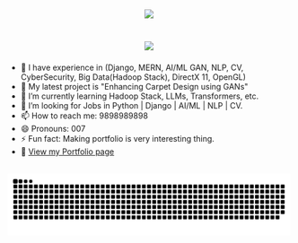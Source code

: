 
<h1 align="center">
  <a href="https://git.io/typing-svg">
    <img src="https://readme-typing-svg.herokuapp.com/?lines=Hi+There!+👋;+I'm+Sailesh!;&center=true&size=30">
  </a>
</h1>

<h2 align="center">
  <a href="https://git.io/typing-svg">
    <img src="https://readme-typing-svg.herokuapp.com/?lines=Data+Scientist+To+Be...;&center=true&size=30">
  </a>
</h2>

- 🤔 I have experience in (Django, MERN, AI/ML GAN, NLP, CV, CyberSecurity, Big Data(Hadoop Stack), DirectX 11, OpenGL)
- 🔭 My latest project is "Enhancing Carpet Design using GANs"
- 🌱 I’m currently learning Hadoop Stack, LLMs, Transformers, etc.
- 👯 I’m looking for Jobs in Python | Django | AI/ML | NLP | CV.
- 📫 How to reach me: 9898989898
- 😄 Pronouns: 007
- ⚡ Fun fact: Making portfolio is very interesting thing.
- 📂 [View my Portfolio page](https://saileshshiwakoti.com.np/)

<div align="center">

  <br />
  <picture>
    <source media="(prefers-color-scheme: dark)" srcset="https://github.com/99-NinetyNine/99-NinetyNine/blob/output/github-contribution-grid-snake-dark.svg" />
    <source media="(prefers-color-scheme: light), (prefers-color-scheme: no-preference)" srcset="https://github.com/99-NinetyNine/99-NinetyNine/blob/output/github-contribution-grid-snake.svg" />
    <img src="https://github.com/99-NinetyNine/99-NinetyNine/blob/output/github-contribution-grid-snake.svg" alt="github-snake" />
  </picture>
  <br />
  <br />
  <br />
</div>
